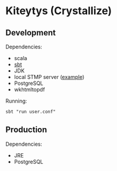 # Kiteytys (Crystallize)

## Development
Dependencies:
- scala
- [sbt](http://www.scala-sbt.org/)
- JDK
- local STMP server ([example](https://djfarrelly.github.io/MailDev/))
- PostgreSQL
- wkhtmltopdf

Running:
```
sbt "run user.conf"
```

## Production
Dependencies:
- JRE
- PostgreSQL
